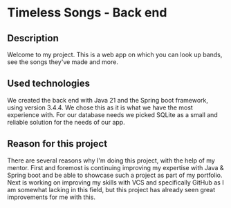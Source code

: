 # Timeless Songs - Back end
## Description
Welcome to my project. This is a web app on which you can look up bands, see the songs they've made
and more.
## Used technologies
We created the back end with Java 21 and the Spring boot framework, using version 3.4.4.
We chose this as it is what we have the most experience with.
For our database needs we picked SQLite as a small and reliable solution for the needs of our app.
## Reason for this project
There are several reasons why I'm doing this project, with the help of my mentor.
First and foremost is continuing improving my expertise with Java & Spring boot 
and be able to showcase such a project as part of my portfolio.
Next is working on improving my skills with VCS and specifically GitHub as I am somewhat lacking in this field,
but this project has already seen great improvements for me with this.